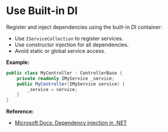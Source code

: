 # Use Built-in DI

Register and inject dependencies using the built-in DI container:

- Use `IServiceCollection` to register services.
- Use constructor injection for all dependencies.
- Avoid static or global service access.

**Example:**
```csharp
public class MyController : ControllerBase {
    private readonly IMyService _service;
    public MyController(IMyService service) {
        _service = service;
    }
}
```

**Reference:**
- [Microsoft Docs: Dependency injection in .NET](https://learn.microsoft.com/en-us/dotnet/core/extensions/dependency-injection)
